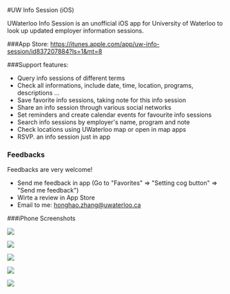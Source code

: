 #UW Info Session (iOS)

UWaterloo Info Session is an unofficial iOS app for University of Waterloo to look up updated employer information sessions.

###App Store:
https://itunes.apple.com/app/uw-info-session/id837207884?ls=1&mt=8

###Support features:
- Query info sessions of different terms
- Check all informations, include date, time, location, programs, descriptions ...
- Save favorite info sessions, taking note for this info session
- Share an info session through various social networks
- Set reminders and create calendar events for favourite info sessions
- Search info sessions by employer's name, program and note
- Check locations using UWaterloo map or open in map apps
- RSVP. an info session just in app

### Feedbacks
Feedbacks are very welcome!
- Send me feedback in app (Go to "Favorites" => "Setting cog button" => "Send me feedback")
- Wirte a review in App Store
- Email to me: honghao.zhang@uwaterloo.ca

###iPhone Screenshots

![](http://a2.mzstatic.com/us/r30/Purple/v4/d5/bd/e2/d5bde2e6-d86d-ce1b-25df-7f43590a8545/screen568x568.jpeg)

![](http://a4.mzstatic.com/us/r30/Purple2/v4/a4/84/70/a48470df-8278-c7ba-e750-bd90419ab547/screen568x568.jpeg)

![](http://a2.mzstatic.com/us/r30/Purple4/v4/93/97/32/939732d0-612b-bf83-b72a-499c380edb6c/screen568x568.jpeg)

![](http://a4.mzstatic.com/us/r30/Purple6/v4/20/bc/6b/20bc6b5d-53e3-6f0a-c385-1b12d9388017/screen568x568.jpeg)

![](http://a4.mzstatic.com/us/r30/Purple/v4/d9/ca/4d/d9ca4ddd-8010-c8cd-1972-b6711aebcc5b/screen568x568.jpeg)
